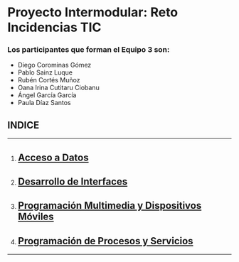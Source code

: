# Proyecto Intermodular: Reto Incidencias TIC
### Los participantes que forman el Equipo 3 son:

* Diego Corominas Gómez
* Pablo Sainz Luque
* Rubén Cortés Muñoz
* Oana Irina Cutitaru Ciobanu
* Ángel García García
* Paula Díaz Santos

## INDICE 

-------------------------------------------------------------------------------------------------------------------------------------------------------------------------------------------------------------------------------
1. ## [Acceso a Datos](https://github.com/Kangelx/Base-de-datos-Proyecto-2024-2025/blob/main/README.md)



2. ## [Desarrollo de Interfaces](https://github.com/Kangelx/AplicacionEscritorio-Proyecto-2024-2025/blob/main/README.md)



3. ## [Programación Multimedia y Dispositivos Móviles](https://github.com/Kangelx/AplicacionMovil-Proyecto-2024-2025/blob/main/README.md)

   

4. ## [Programación de Procesos y Servicios]()

-------------------------------------------------------------------------------------------------------------------------------------------------------------------------------------------------------------------------------
